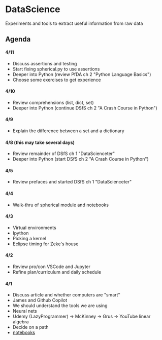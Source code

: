 # DataScience
Experiments and tools to extract useful information from raw data
## Agenda

#### 4/11
- Discuss assertions and testing
- Start fixing spherical.py to use assertions
- Deeper into Python (review PfDA ch 2 "Python Language Basics")
- Choose some exercises to get experience

#### 4/10
- Review comprehensions (list, dict, set)
- Deeper into Python (continue DSfS ch 2 "A Crash Course in Python")

#### 4/9
- Explain the difference between a set and a dictionary

#### 4/8 (this may take several days)
- Review remainder of DSfS ch 1 "DataScienceter"
- Deeper into Python (start DSfS ch 2 "A Crash Course in Python")

#### 4/5
- Review prefaces and started DSfS ch 1 "DataScienceter"

#### 4/4
- Walk-thru of spherical module and notebooks

#### 4/3
- Virtual environments
- Ipython
- Picking a kernel
- Eclipse timing for Zeke's house

#### 4/2
- Review pro/con VSCode and Jupyter
- Refine plan/curriculum and daily schedule

#### 4/1
- Discuss article and whether computers are "smart"
- James and Github Copilot
- We should understand the tools we are using
- Neural nets
- Udemy (LazyProgrammer) -> McKinney -> Grus -> YouTube linear algebra
- Decide on a path
- [notebooks](https://youtu.be/3Fa6uzHxTkQ?si=iFryk9yN4RTmybsJ)